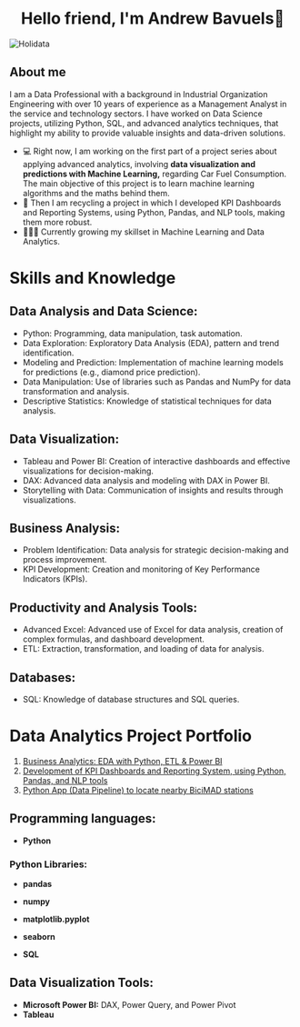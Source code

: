 <div align="center">
<h1 align="center">Hello friend, I'm Andrew Bavuels👋</h1>
</div>

![Holidata](https://github.com/user-attachments/assets/32fe8d55-a720-497c-8aba-3ee94c6482d8)

## About me

I am a Data Professional with a background in Industrial Organization Engineering with over 10 years of experience as a Management Analyst in the service and technology sectors. I have worked on Data Science projects, utilizing Python, SQL, and advanced analytics techniques, that highlight my ability to provide valuable insights and data-driven solutions.

- 💻 Right now, I am working on the first part of a project series about applying advanced analytics, involving **data visualization and predictions with Machine Learning,** regarding Car Fuel Consumption. The main objective of this project is to learn machine learning algorithms and the maths behind them.
- 📱 Then I am recycling a project in which I developed KPI Dashboards and Reporting Systems, using Python, Pandas, and NLP tools, making them more robust.
- 👨🏽‍💻 Currently growing my skillset in Machine Learning and Data Analytics.

# Skills and Knowledge

## Data Analysis and Data Science:

- Python: Programming, data manipulation, task automation.
- Data Exploration: Exploratory Data Analysis (EDA), pattern and trend identification.
- Modeling and Prediction: Implementation of machine learning models for predictions (e.g., diamond price prediction).
- Data Manipulation: Use of libraries such as Pandas and NumPy for data transformation and analysis.
- Descriptive Statistics: Knowledge of statistical techniques for data analysis.

## Data Visualization:

- Tableau and Power BI: Creation of interactive dashboards and effective visualizations for decision-making.
- DAX: Advanced data analysis and modeling with DAX in Power BI.
- Storytelling with Data: Communication of insights and results through visualizations.

## Business Analysis:

- Problem Identification: Data analysis for strategic decision-making and process improvement.
- KPI Development: Creation and monitoring of Key Performance Indicators (KPIs).

## Productivity and Analysis Tools:

- Advanced Excel: Advanced use of Excel for data analysis, creation of complex formulas, and dashboard development.
- ETL: Extraction, transformation, and loading of data for analysis.

## Databases:

- SQL: Knowledge of database structures and SQL queries.

# Data Analytics Project Portfolio

1. [Business Analytics: EDA with Python, ETL & Power BI](https://github.com/AndrewBavuels/Sales-and-Business-Report-with-Microsoft-Power-BI)
2. [Development of KPI Dashboards and Reporting System, using Python, Pandas, and NLP tools](https://github.com/AndrewBavuels/Sentiment-Analysis-for-Customer-Experience-Reporting)
3. [Python App (Data Pipeline) to locate nearby BiciMAD stations](https://github.com/AndrewBavuels/MAD-Bicycles-through-Data-Pipelines)

## Programming languages:
- **Python**

### Python Libraries:
  - **pandas**
  - **numpy**
  - **matplotlib.pyplot**
  - **seaborn**

- **SQL**

## Data Visualization Tools:
- **Microsoft Power BI:** DAX, Power Query, and Power Pivot
- **Tableau**

<!--
**AndrewBavuels/AndrewBavuels** is a ✨ _special_ ✨ repository because its `README.md` (this file) appears on your GitHub profile.

Here are some ideas to get you started:

- 🔭 I’m currently working on ...
- 🌱 I’m currently learning ...
- 👯 I’m looking to collaborate on ...
- 🤔 I’m looking for help with ...
- 💬 Ask me about ...
- 📫 How to reach me: ...
- 😄 Pronouns: ...
- ⚡ Fun fact: ...
-->
